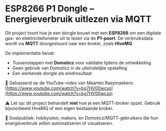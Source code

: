# ESP8266 P1 Dongle – Energieverbruik uitlezen via MQTT

Dit project toont hoe je een dongle bouwt met een **ESP8266** om een digitale gas- en elektriciteitsmeter uit te lezen via de **P1-poort**. De verbruiksdata wordt via **MQTT** doorgestuurd naar een broker, zoals **HiveMQ**.

De implementatie bevat:
- Tussenstappen met **Domoticz** voor validatie tijdens de ontwikkeling
- Geen gebruik van Domoticz in de uiteindelijke opstelling
- Een werkende dongle als eindresultaat

🔧 Gebaseerd op de YouTube-video van Maarten Raeymaekers:  
[https://www.youtube.com/watch?v=bg7HV00wcss](https://www.youtube.com/watch?v=bg7HV00wcss)

⚠️ Let op: dit project behandelt **niet** hoe je een MQTT-broker opzet. Gebruik bijvoorbeeld HiveMQ of een eigen bestaande broker.

🎯 Doelpubliek: hobbyisten, makers, en Domoticz/MQTT-gebruikers die hun energieverbruik willen automatiseren of visualiseren.
